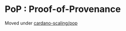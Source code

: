 # PoP : Proof-of-Provenance

Moved under [cardano-scaling/pop](https://github.com/cardano-scaling/pop)
